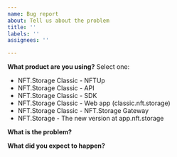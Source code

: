 ```yaml
---
name: Bug report
about: Tell us about the problem
title: ''
labels: ''
assignees: ''

---
```


**What product are you using?**
Select one:
*  NFT.Storage Classic - NFTUp
*  NFT.Storage Classic - API
*  NFT.Storage Classic - SDK
*  NFT.Storage Classic - Web app (classic.nft.storage)
*  NFT.Storage Classic - NFT.Storage Gateway
* NFT.Storage - The new version at app.nft.storage

**What is the problem?**

**What did you expect to happen?**
